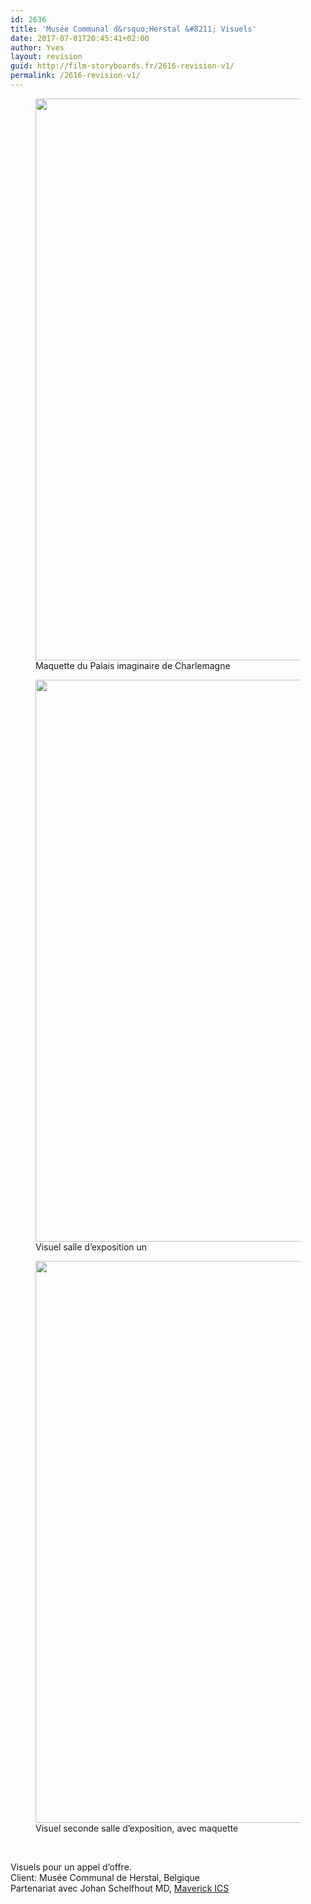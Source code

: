 ```yaml
---
id: 2636
title: 'Musée Communal d&rsquo;Herstal &#8211; Visuels'
date: 2017-07-01T20:45:41+02:00
author: Yves
layout: revision
guid: http://film-storyboards.fr/2616-revision-v1/
permalink: /2616-revision-v1/
---
```

<div id='gallery-28' class='gallery galleryid-2636 gallery-columns-3 gallery-size-full'>
  <figure class='gallery-item'> 
  
  <div class='gallery-icon landscape'>
    <a href='https://film-storyboards.fr/visuels-musee-herstal/herstal-previsualisation-maquette_a3_film-storyboards/'><img width="1272" height="899" src="https://film-storyboards.fr/wp-content/uploads/2017/07/Herstal-previsualisation-maquette_A3_film-storyboards.jpg" class="attachment-full size-full" alt="" aria-describedby="gallery-28-2623" srcset="https://film-storyboards.fr/wp-content/uploads/2017/07/Herstal-previsualisation-maquette_A3_film-storyboards.jpg 1272w, https://film-storyboards.fr/wp-content/uploads/2017/07/Herstal-previsualisation-maquette_A3_film-storyboards-525x371.jpg 525w, https://film-storyboards.fr/wp-content/uploads/2017/07/Herstal-previsualisation-maquette_A3_film-storyboards-768x543.jpg 768w, https://film-storyboards.fr/wp-content/uploads/2017/07/Herstal-previsualisation-maquette_A3_film-storyboards-1112x786.jpg 1112w" sizes="(max-width: 1272px) 100vw, 1272px" /></a>
  </div><figcaption class='wp-caption-text gallery-caption' id='gallery-28-2623'> Maquette du Palais imaginaire de Charlemagne </figcaption></figure><figure class='gallery-item'> 
  
  <div class='gallery-icon landscape'>
    <a href='https://film-storyboards.fr/visuels-musee-herstal/herstal-previsualisation-salle-01_a3_film-storyboards/'><img width="1272" height="899" src="https://film-storyboards.fr/wp-content/uploads/2017/07/Herstal-previsualisation-salle-01_A3_film-storyboards.jpg" class="attachment-full size-full" alt="" aria-describedby="gallery-28-2624" srcset="https://film-storyboards.fr/wp-content/uploads/2017/07/Herstal-previsualisation-salle-01_A3_film-storyboards.jpg 1272w, https://film-storyboards.fr/wp-content/uploads/2017/07/Herstal-previsualisation-salle-01_A3_film-storyboards-525x371.jpg 525w, https://film-storyboards.fr/wp-content/uploads/2017/07/Herstal-previsualisation-salle-01_A3_film-storyboards-768x543.jpg 768w, https://film-storyboards.fr/wp-content/uploads/2017/07/Herstal-previsualisation-salle-01_A3_film-storyboards-1112x786.jpg 1112w" sizes="(max-width: 1272px) 100vw, 1272px" /></a>
  </div><figcaption class='wp-caption-text gallery-caption' id='gallery-28-2624'> Visuel salle d&rsquo;exposition un </figcaption></figure><figure class='gallery-item'> 
  
  <div class='gallery-icon landscape'>
    <a href='https://film-storyboards.fr/visuels-musee-herstal/herstal-previsualisation-salle-02_a3_film-storyboards/'><img width="1272" height="899" src="https://film-storyboards.fr/wp-content/uploads/2017/07/Herstal-previsualisation-salle-02_A3_film-storyboards.jpg" class="attachment-full size-full" alt="" aria-describedby="gallery-28-2625" srcset="https://film-storyboards.fr/wp-content/uploads/2017/07/Herstal-previsualisation-salle-02_A3_film-storyboards.jpg 1272w, https://film-storyboards.fr/wp-content/uploads/2017/07/Herstal-previsualisation-salle-02_A3_film-storyboards-525x371.jpg 525w, https://film-storyboards.fr/wp-content/uploads/2017/07/Herstal-previsualisation-salle-02_A3_film-storyboards-768x543.jpg 768w, https://film-storyboards.fr/wp-content/uploads/2017/07/Herstal-previsualisation-salle-02_A3_film-storyboards-1112x786.jpg 1112w" sizes="(max-width: 1272px) 100vw, 1272px" /></a>
  </div><figcaption class='wp-caption-text gallery-caption' id='gallery-28-2625'> Visuel seconde salle d&rsquo;exposition, avec maquette </figcaption></figure>
</div>

&nbsp;

Visuels pour un appel d&rsquo;offre.  
Client: Musée Communal de Herstal, Belgique  
Partenariat avec Johan Schelfhout MD, [Maverick ICS](http://www.maverick-ics.be)